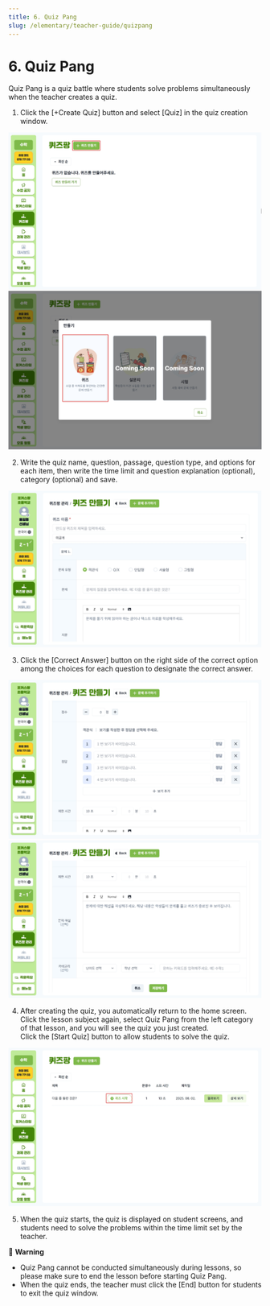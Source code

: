 ```yaml
---
title: 6. Quiz Pang
slug: /elementary/teacher-guide/quizpang
---
```


# 6. Quiz Pang

Quiz Pang is a quiz battle where students solve problems simultaneously when the teacher creates a quiz.

1. Click the [+Create Quiz] button and select [Quiz] in the quiz creation window.

![](/img/kr/elementary/teacher/06-01.jpg)
![](/img/kr/elementary/teacher/06-02.jpg)

2. Write the quiz name, question, passage, question type, and options for each item, then write the time limit and question explanation (optional), category (optional) and save.

![](/img/kr/elementary/teacher/06-03.jpg)

3. Click the [Correct Answer] button on the right side of the correct option among the choices for each question to designate the correct answer.

![](/img/kr/elementary/teacher/06-04.jpg)
![](/img/kr/elementary/teacher/06-05.jpg)

4. After creating the quiz, you automatically return to the home screen. Click the lesson subject again, select Quiz Pang from the left category of that lesson, and you will see the quiz you just created.\
   Click the [Start Quiz] button to allow students to solve the quiz.

![](/img/kr/elementary/teacher/06-06.jpg)

5. When the quiz starts, the quiz is displayed on student screens, and students need to solve the problems within the time limit set by the teacher.

🚨 **Warning**

- Quiz Pang cannot be conducted simultaneously during lessons, so please make sure to end the lesson before starting Quiz Pang.
- When the quiz ends, the teacher must click the [End] button for students to exit the quiz window.
